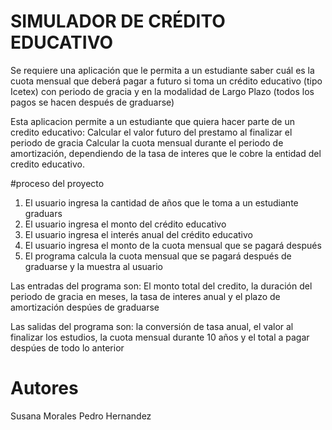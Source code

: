 # SIMULADOR DE CRÉDITO EDUCATIVO
Se requiere una aplicación que le permita a un estudiante saber cuál es la cuota mensual que deberá pagar a futuro si toma un crédito educativo (tipo Icetex) con periodo de gracia y en la modalidad de Largo Plazo (todos los pagos se hacen después de graduarse)

Esta aplicacion permite a un estudiante que quiera hacer parte de un credito educativo:
Calcular el valor futuro del prestamo al finalizar el periodo de gracia
Calcular la cuota mensual durante el periodo de amortización,
dependiendo de la tasa de interes que le cobre la entidad del credito educativo.

#proceso del proyecto

1. El usuario ingresa la cantidad de años que le toma a un estudiante graduars
2. El usuario ingresa el monto del crédito educativo
3. El usuario ingresa el interés anual del crédito educativo
4. El usuario ingresa el monto de la cuota mensual que se pagará después
5. El programa calcula la cuota mensual que se pagará después de graduarse y la muestra al usuario 

Las entradas del programa son: El monto total del credito, la duración del periodo de gracia en meses, la tasa de interes anual y el plazo de amortización despúes de graduarse

Las salidas del programa son: la conversión de tasa anual, el valor al finalizar los estudios, la cuota mensual durante 10 años y el total a pagar despúes de todo lo anterior

# Autores

Susana Morales
Pedro Hernandez